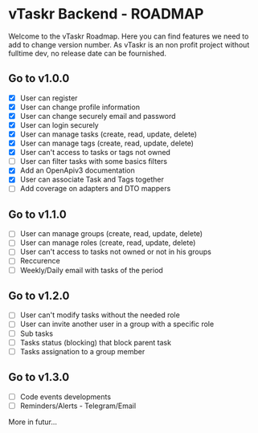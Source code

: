 # vTaskr Backend - ROADMAP

Welcome to the vTaskr Roadmap.
Here you can find features we need to add to change version number.
As vTaskr is an non profit project without fulltime dev, no release date can be fournished.

## Go to v1.0.0
- [x] User can register
- [x] User can change profile information
- [x] User can change securely email and password
- [x] User can login securely
- [x] User can manage tasks (create, read, update, delete)
- [x] User can manage tags (create, read, update, delete)
- [x] User can't access to tasks or tags not owned
- [ ] User can filter tasks with some basics filters
- [x] Add an OpenApiv3 documentation
- [X] User can associate Task and Tags together
- [ ] Add coverage on adapters and DTO mappers

## Go to v1.1.0
- [ ] User can manage groups (create, read, update, delete)
- [ ] User can manage roles (create, read, update, delete)
- [ ] User can't access to tasks not owned or not in his groups
- [ ] Reccurence
- [ ] Weekly/Daily email with tasks of the period

## Go to v1.2.0
- [ ] User can't modify tasks without the needed role
- [ ] User can invite another user in a group with a specific role
- [ ] Sub tasks
- [ ] Tasks status (blocking) that block parent task
- [ ] Tasks assignation to a group member

## Go to v1.3.0
- [ ] Code events developments
- [ ] Reminders/Alerts - Telegram/Email

More in futur...
